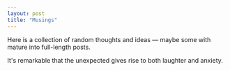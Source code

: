 ```yaml
---
layout: post
title: "Musings"
---
```


Here is a collection of random thoughts and ideas &mdash; maybe some with mature into full-length posts.

It's remarkable that the unexpected gives rise to both laughter and anxiety.

